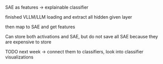 SAE as features -> explainable classifier

finished VLLM/LLM loading and extract all hidden given layer

then map to SAE and get features

Can store both activations and SAE, but do not save all SAE because they are expensive to store

TODO next week -> connect them to classifiers, look into classifier visualizations
